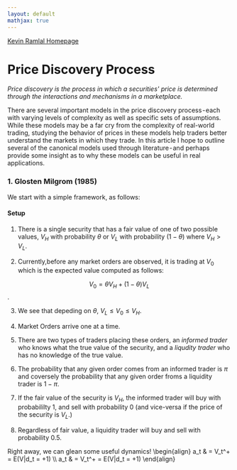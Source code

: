 ```yaml
---
layout: default
mathjax: true
---
```

[Kevin Ramlal Homepage](https://kevinramlal.github.io)


#  Price Discovery Process 
*Price discovery is the process in which a securities' price is determined through the interactions and mechanisms in a marketplace.* 

There are several important models in the price discovery process - each with varying levels of complexity as well as specific sets of assumptions. While these models may be a far cry from the complexity of real-world trading, studying the behavior of prices in these models help traders better understand the markets in which they trade. In this article I hope to outline several of the canonical models used through literature - and perhaps provide some insight as to why these models can be useful in real applications. 

### 1. Glosten Milgrom (1985)

We start with a simple framework, as follows:

####  Setup 
1. There is a single security that has a fair value of one of two possible values, $V_H$ with probability $\theta$ or $V_L$ with probability $(1-\theta)$ where $V_H > V_L$. 

2. Currently,before any market orders are observed, it is trading at $V_0$ which is the expected value computed as follows:

$$V_0 =  \theta V_H+ (1-\theta) V_L$$.

3. We see that depeding on $\theta$, $V_L \leq V_0 \leq V_H$.

4. Market Orders arrive one at a time.
 
5. There are two types of traders placing these orders, an *informed trader* who knows what the true value of the security, and a *liqudity trader* who has no knowledge of the true value.

6. The probability that any given order comes from an informed trader is $\pi$ and coversely the probability that any given order froms a liquidity trader is $1-\pi$. 

7. If the fair value of the security is $V_H$, the informed trader will buy with probabililty 1, and sell with probability 0 (and vice-versa if the price of the security is $V_L$.)
 
8. Regardless of fair value, a liquidity trader will buy and sell with probability 0.5.

Right away, we can glean some useful dynamics! 
\begin{align}
a_t & = V_t^+ = E(V|d_t = +1) \\\\
a_t & = V_t^+ = E(V|d_t = +1)
\end{align}
